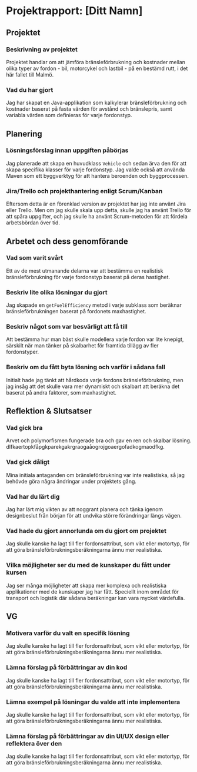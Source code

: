 # Projektrapport: [Ditt Namn]

## Projektet

### Beskrivning av projektet

Projektet handlar om att jämföra bränsleförbrukning och kostnader mellan olika typer av fordon - bil, motorcykel och lastbil - på en bestämd rutt, i det här fallet till Malmö.

### Vad du har gjort

Jag har skapat en Java-applikation som kalkylerar bränsleförbrukning och kostnader baserat på fasta värden för avstånd och bränslepris, samt variabla värden som definieras för varje fordonstyp.

## Planering

### Lösningsförslag innan uppgiften påbörjas

Jag planerade att skapa en huvudklass `Vehicle` och sedan ärva den för att skapa specifika klasser för varje fordonstyp. Jag valde också att använda Maven som ett byggverktyg för att hantera beroenden och byggprocessen.

### Jira/Trello och projekthantering enligt Scrum/Kanban

Eftersom detta är en förenklad version av projektet har jag inte använt Jira eller Trello. Men om jag skulle skala upp detta, skulle jag ha använt Trello för att spåra uppgifter, och jag skulle ha använt Scrum-metoden för att fördela arbetsbördan över tid.

## Arbetet och dess genomförande

### Vad som varit svårt

Ett av de mest utmanande delarna var att bestämma en realistisk bränsleförbrukning för varje fordonstyp baserat på deras hastighet.

### Beskriv lite olika lösningar du gjort

Jag skapade en `getFuelEfficiency` metod i varje subklass som beräknar bränsleförbrukningen baserat på fordonets maxhastighet.

### Beskriv något som var besvärligt att få till

Att bestämma hur man bäst skulle modellera varje fordon var lite knepigt, särskilt när man tänker på skalbarhet för framtida tillägg av fler fordonstyper.

### Beskriv om du fått byta lösning och varför i sådana fall

Initialt hade jag tänkt att hårdkoda varje fordons bränsleförbrukning, men jag insåg att det skulle vara mer dynamiskt och skalbart att beräkna det baserat på andra faktorer, som maxhastighet.

## Reflektion & Slutsatser

### Vad gick bra

Arvet och polymorfismen fungerade bra och gav en ren och skalbar lösning. dlfkaertopkfåpgkparekgakrgraogaåogrojgoaergofadkogmaodfkg.

### Vad gick dåligt

Mina initiala antaganden om bränsleförbrukning var inte realistiska, så jag behövde göra några ändringar under projektets gång.

### Vad har du lärt dig

Jag har lärt mig vikten av att noggrant planera och tänka igenom designbeslut från början för att undvika större förändringar längs vägen.

### Vad hade du gjort annorlunda om du gjort om projektet

Jag skulle kanske ha lagt till fler fordonsattribut, som vikt eller motortyp, för att göra bränsleförbrukningsberäkningarna ännu mer realistiska.

### Vilka möjligheter ser du med de kunskaper du fått under kursen

Jag ser många möjligheter att skapa mer komplexa och realistiska applikationer med de kunskaper jag har fått. Speciellt inom området för transport och logistik där sådana beräkningar kan vara mycket värdefulla.

## VG

### Motivera varför du valt en specifik lösning

Jag skulle kanske ha lagt till fler fordonsattribut, som vikt eller motortyp, för att göra bränsleförbrukningsberäkningarna ännu mer realistiska.


### Lämna förslag på förbättringar av din kod

Jag skulle kanske ha lagt till fler fordonsattribut, som vikt eller motortyp, för att göra bränsleförbrukningsberäkningarna ännu mer realistiska.


### Lämna exempel på lösningar du valde att **inte** implementera

Jag skulle kanske ha lagt till fler fordonsattribut, som vikt eller motortyp, för att göra bränsleförbrukningsberäkningarna ännu mer realistiska.


### Lämna förslag på förbättringar av din UI/UX design eller reflektera över den

Jag skulle kanske ha lagt till fler fordonsattribut, som vikt eller motortyp, för att göra bränsleförbrukningsberäkningarna ännu mer realistiska.


